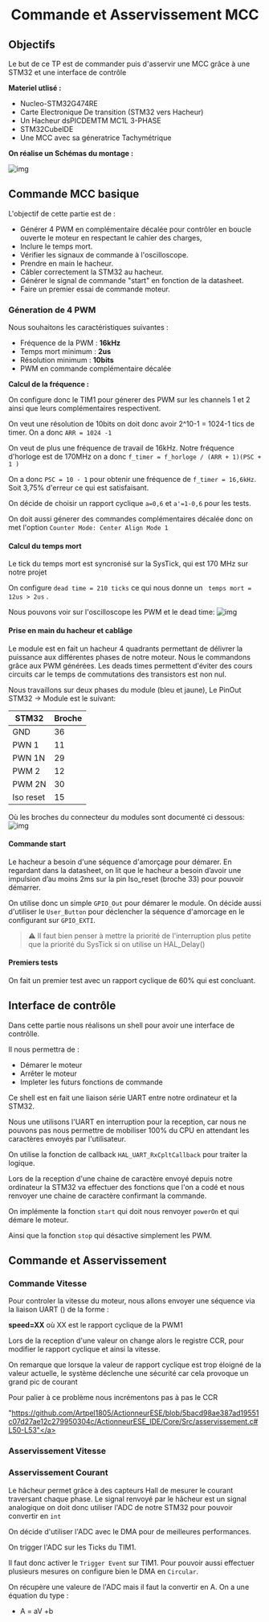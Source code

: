 # <div align="center">Commande et Asservissement MCC</div>

## Objectifs

Le but de ce TP est de commander puis d'asservir une MCC grâce à une STM32 et une interface de contrôle

**Materiel utlisé :**

* Nucleo-STM32G474RE
* Carte Electronique De transition (STM32 vers Hacheur)
* Un Hacheur dsPICDEMTM MC1L 3-PHASE
* STM32CubeIDE
* Une MCC avec sa géneratrice Tachymétrique

**On réalise un Schémas du montage :**

![img](assets/Schemas_Global.png)


## Commande MCC basique 

L'objectif de cette partie est de :

* Générer 4 PWM en complémentaire décalée pour contrôler en boucle ouverte le moteur en respectant le cahier des charges,
* Inclure le temps mort.
* Vérifier les signaux de commande à l'oscilloscope.
* Prendre en main le hacheur.
* Câbler correctement la STM32 au hacheur.
* Générer le signal de commande "start" en fonction de la datasheet.
* Faire un premier essai de commande moteur.

### Géneration de 4 PWM

Nous souhaitons les caractéristiques suivantes :

* Fréquence de la PWM : **16kHz**
* Temps mort minimum : **2us**
* Résolution minimum : **10bits**
* PWM en commande complémentaire décalée

**Calcul de la fréquence :**

On configure donc le TIM1 pour génerer des PWM sur les channels 1 et 2 ainsi que leurs complémentaires respectivent. 

On veut une résolution de 10bits on doit donc avoir 2^10-1 = 1024-1 tics de timer. On a donc `ARR = 1024 -1`

On veut de plus une fréquence de travail de 16kHz. Notre fréquence d'horloge est de 170MHz on a donc `f_timer = f_horloge / (ARR + 1)(PSC + 1 )`

On a donc `PSC = 10 - 1` pour obtenir une fréquence de `f_timer = 16,6kHz`. Soit 3,75% d'erreur ce qui est satisfaisant.

On décide de choisir un rapport cyclique `a=0,6` et `a'=1-0,6` pour les tests.

On doit aussi génerer des commandes complémentaires décalée donc on met l'option `Counter Mode: Center Align Mode 1`

#### Calcul du temps mort

Le tick du temps mort est syncronisé sur la SysTick, qui est 170 MHz sur notre projet

On configure `dead time = 210 ticks` ce qui nous donne un ` temps mort = 12us > 2us` .

Nous pouvons voir sur l'oscilloscope les PWM et le dead time:
![img](assets/Oscillateur_4PWM.png)

#### Prise en main du hacheur et cablâge

Le module est en fait un hacheur 4 quadrants permettant de délivrer la puissance aux différentes phases de notre moteur.
Nous le commandons grâce aux PWM générées. Les deads times permettent d'éviter des cours circuits car le temps de commutations des transistors est non nul.


Nous travaillons sur deux phases du module (bleu et jaune), Le PinOut STM32 -> Module est le suivant:


|STM32 | Broche|
|---------|--------|
| GND|36 |
| PWN 1|11 |
| PWN 1N| 29|
| PWM 2| 12|
| PWM 2N| 30|
| Iso reset|15 |

Où les broches du connecteur du modules sont documenté ci dessous:
![img](assets/PinOut_Connector_PCB.png)

#### Commande start

Le hacheur a besoin d'une séquence d'amorçage pour démarer.
En regardant dans la datasheet, on lit que le hacheur a besoin d’avoir une impulsion
d’au moins 2ms sur la pin Iso_reset (broche 33) pour pouvoir démarrer.

On utilise donc un simple `GPIO_Out` pour démarer le module.
On décide aussi d'utiliser le `User_Button` pour déclencher la séquence d'amorcage en le configurant sur `GPIO_EXTI`.

> ⚠️  Il faut bien penser à mettre la priorité de l'interruption plus petite que la priorité du SysTick si on utilise un HAL_Delay()

#### Premiers tests

On fait un premier test avec un rapport cyclique de 60% qui est concluant.

## Interface de contrôle

Dans cette partie nous réalisons un shell pour avoir une interface de contrôlle.

Il nous permettra de :

* Démarer le moteur
* Arrêter le moteur
* Impleter les futurs fonctions de commande

Ce shell est en fait une liaison série UART entre notre ordinateur et la STM32.

Nous une utilisons l'UART en interruption pour la reception, car nous ne pouvons pas nous permettre de mobiliser 100% du CPU en attendant les caractères envoyés par l'utilisateur.

On utilise la fonction de callback `HAL_UART_RxCpltCallback` pour traiter la logique.

Lors de la reception d'une chaine de caractère envoyé depuis notre ordinateur la STM32 va effectuer des fonctions que l'on a codé et nous renvoyer une chaine de caractère confirmant la commande.

On implémente la fonction `start` qui doit nous renvoyer `powerOn` et qui démare le moteur.

Ainsi que la fonction `stop` qui désactive simplement les PWM. 

## Commande et Asservissement

### Commande Vitesse

Pour controler la vitesse du moteur, nous allons envoyer une séquence via la liaison UART () de la forme :

**speed=XX** où XX est le rapport cyclique de la PWM1

Lors de la reception d'une valeur on change alors le registre CCR, pour modifier le rapport cyclique et ainsi la vitesse.

On remarque que lorsque la valeur de rapport cyclique est trop éloigné de la valeur actuelle, le système déclenche une sécurité car cela provoque un grand pic de courant

Pour palier à ce problème nous incrémentons pas à pas le CCR

<a>"https://github.com/Artpel1805/ActionneurESE/blob/5bacd98ae387ad19551c07d27ae12c279950304c/ActionneurESE_IDE/Core/Src/asservissement.c#L50-L53"</a>


### Asservissement Vitesse

### Asservissement Courant 

Le hâcheur permet grâce à des capteurs Hall de mesurer le courant traversant chaque phase.
Le signal renvoyé par le hâcheur est un signal analogique on doit donc utiliser l'ADC de notre STM32 pour pouvoir convertir en `int`

On décide d'utiliser l'ADC avec le DMA pour de meilleures performances.

On trigger l'ADC sur les Ticks du TIM1.

Il faut donc activer le `Trigger Event` sur TIM1.
Pour pouvoir aussi effectuer plusieurs mesures on configure bien le DMA en `Circular`.


On récupère une valeure de l'ADC mais il faut la convertir en A. On a une équation du type : 
* A = aV +b




